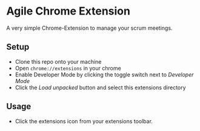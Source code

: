 # Agile Chrome Extension

A very simple Chrome-Extension to manage your scrum meetings.

## Setup
- Clone this repo onto your machine
- Open `chrome://extensions` in your chrome
- Enable Developer Mode by clicking the toggle switch next to *Developer Mode*
- Click the *Load unpacked* button and select this extensions directory

## Usage
- Click the extensions icon from your extensions toolbar.
